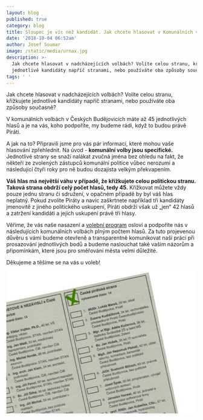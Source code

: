 ```yaml
---
layout: blog
published: true
category: blog
title: Sloupec je víc než kandidát. Jak chcete hlasovat v Komunálních volbách?
date: '2018-10-04 06:52am'
author: Josef Soumar
image: /static/media/urnax.jpg
description: >-
  Jak chcete hlasovat v nadcházejících volbách? Volíte celou stranu, křížkujete
  jednotlivé kandidáty napříč stranami, nebo používáte oba způsoby současně? 
tags: ' '
---
```

Jak chcete hlasovat v nadcházejících volbách? Volíte celou stranu, křížkujete jednotlivé kandidáty napříč stranami, nebo používáte oba způsoby současně? 

V komunálních volbách v Českých Budějovicích máte až 45 jednotlivých hlasů a je na vás, koho podpoříte, my budeme rádi, když to budou právě Piráti.

A jak na to? Připravili jsme pro vás pár informací, které mohou vaše hlasování zpřehlednit. Na úvod - **komunální volby jsou specifické.** Jednotlivé strany se snaží nalákat zvučná jména bez ohledu na fakt, že někteří ze zvolených zástupců komunální politice vůbec nerozumí a následující čtyři roky pro ně budou dozajista velkým překvapením.

**Váš hlas má největší váhu v případě, že křížkujete celou politickou stranu. Taková strana obdrží celý počet hlasů, tedy 45.** Křížkovat můžete vždy pouze jednu stranu či sdružení, v opačném případě by byl váš hlas neplatný. Pokud zvolíte Piráty a navíc zaškrtnete například tři kandidáty jmenovitě z jiného politického uskupení, Piráti obdrží však už „jen“ 42 hlasů a zatržení kandidáti a jejich uskupení právě tři hlasy.

Věříme, že vás naše nasazení a [volební program](https://cb.pirati.cz/volby/) osloví a podpoříte nás v následujících komunálních volbách plným počtem hlasů. Za tuto projevenou důvěru s vámi budeme otevřeně a transparentně komunikovat naši práci při prosazování jednotlivých bodů a budeme naslouchat také vašim názorům a připomínkám, které jsou pro směřování města velmi důležité.

Děkujeme a těšíme se na vás u voleb!

![null](/static/media/listek.jpg)
